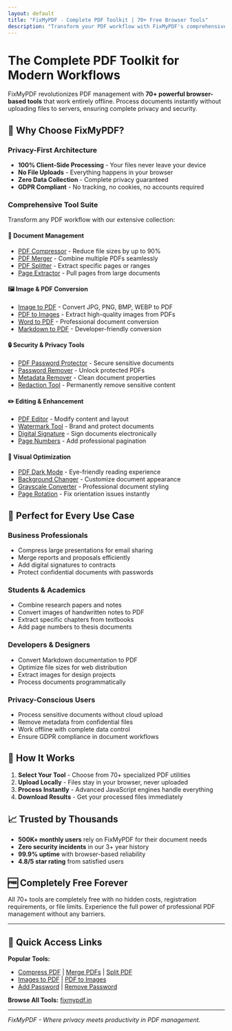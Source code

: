 ```yaml
---
layout: default
title: "FixMyPDF - Complete PDF Toolkit | 70+ Free Browser Tools"
description: "Transform your PDF workflow with FixMyPDF's comprehensive suite of 70+ browser-based tools. Compress, merge, convert, secure, and edit PDFs instantly - no uploads required."
---
```


# The Complete PDF Toolkit for Modern Workflows

FixMyPDF revolutionizes PDF management with **70+ powerful browser-based tools** that work entirely offline. Process documents instantly without uploading files to servers, ensuring complete privacy and security.

## 🚀 Why Choose FixMyPDF?

### **Privacy-First Architecture**
- **100% Client-Side Processing** - Your files never leave your device
- **No File Uploads** - Everything happens in your browser
- **Zero Data Collection** - Complete privacy guaranteed
- **GDPR Compliant** - No tracking, no cookies, no accounts required

### **Comprehensive Tool Suite**
Transform any PDF workflow with our extensive collection:

#### **📄 Document Management**
- [PDF Compressor](https://fixmypdf.in/compressor.html) - Reduce file sizes by up to 90%
- [PDF Merger](https://fixmypdf.in/merge.html) - Combine multiple PDFs seamlessly
- [PDF Splitter](https://fixmypdf.in/split.html) - Extract specific pages or ranges
- [Page Extractor](https://fixmypdf.in/extract-pages.html) - Pull pages from large documents

#### **🖼️ Image & PDF Conversion**
- [Image to PDF](https://fixmypdf.in/image-pdf.html) - Convert JPG, PNG, BMP, WEBP to PDF
- [PDF to Images](https://fixmypdf.in/pdf-image.html) - Extract high-quality images from PDFs
- [Word to PDF](https://fixmypdf.in/word-to-pdf.html) - Professional document conversion
- [Markdown to PDF](https://fixmypdf.in/markdown-to-pdf.html) - Developer-friendly conversion

#### **🔒 Security & Privacy Tools**
- [PDF Password Protector](https://fixmypdf.in/protect.html) - Secure sensitive documents
- [Password Remover](https://fixmypdf.in/remove-password.html) - Unlock protected PDFs
- [Metadata Remover](https://fixmypdf.in/metadata-remover.html) - Clean document properties
- [Redaction Tool](https://fixmypdf.in/redact.html) - Permanently remove sensitive content

#### **✏️ Editing & Enhancement**
- [PDF Editor](https://fixmypdf.in/edit-pages.html) - Modify content and layout
- [Watermark Tool](https://fixmypdf.in/watermark-pdf.html) - Brand and protect documents
- [Digital Signature](https://fixmypdf.in/pdf-sign.html) - Sign documents electronically
- [Page Numbers](https://fixmypdf.in/page-numbers.html) - Add professional pagination

#### **🎨 Visual Optimization**
- [PDF Dark Mode](https://fixmypdf.in/pdf-dark-mode.html) - Eye-friendly reading experience
- [Background Changer](https://fixmypdf.in/background-color-pdf.html) - Customize document appearance
- [Grayscale Converter](https://fixmypdf.in/grayscale-pdf.html) - Professional document styling
- [Page Rotation](https://fixmypdf.in/rotate-pdf.html) - Fix orientation issues instantly

## 🌟 Perfect for Every Use Case

### **Business Professionals**
- Compress large presentations for email sharing
- Merge reports and proposals efficiently
- Add digital signatures to contracts
- Protect confidential documents with passwords

### **Students & Academics**
- Combine research papers and notes
- Convert images of handwritten notes to PDF
- Extract specific chapters from textbooks
- Add page numbers to thesis documents

### **Developers & Designers**
- Convert Markdown documentation to PDF
- Optimize file sizes for web distribution
- Extract images for design projects
- Process documents programmatically

### **Privacy-Conscious Users**
- Process sensitive documents without cloud upload
- Remove metadata from confidential files
- Work offline with complete data control
- Ensure GDPR compliance in document workflows

## 🔧 How It Works

1. **Select Your Tool** - Choose from 70+ specialized PDF utilities
2. **Upload Locally** - Files stay in your browser, never uploaded
3. **Process Instantly** - Advanced JavaScript engines handle everything
4. **Download Results** - Get your processed files immediately

## 📈 Trusted by Thousands

- **500K+ monthly users** rely on FixMyPDF for their document needs
- **Zero security incidents** in our 3+ year history
- **99.9% uptime** with browser-based reliability
- **4.8/5 star rating** from satisfied users

## 🆓 Completely Free Forever

All 70+ tools are completely free with no hidden costs, registration requirements, or file limits. Experience the full power of professional PDF management without any barriers.

---

## 🔗 Quick Access Links

**Popular Tools:**
- [Compress PDF](https://fixmypdf.in/compressor.html) | [Merge PDFs](https://fixmypdf.in/merge.html) | [Split PDF](https://fixmypdf.in/split.html)
- [Images to PDF](https://fixmypdf.in/image-pdf.html) | [PDF to Images](https://fixmypdf.in/pdf-image.html)
- [Add Password](https://fixmypdf.in/protect.html) | [Remove Password](https://fixmypdf.in/remove-password.html)

**Browse All Tools:** [fixmypdf.in](https://fixmypdf.in)

---

*FixMyPDF - Where privacy meets productivity in PDF management.*